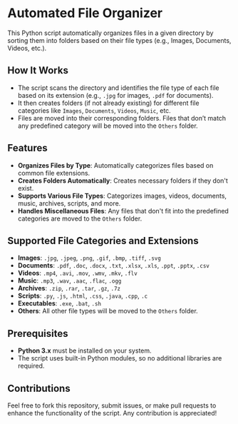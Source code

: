 # Automated File Organizer

This Python script automatically organizes files in a given directory by sorting them into folders based on their file types (e.g., Images, Documents, Videos, etc.).

## How It Works

- The script scans the directory and identifies the file type of each file based on its extension (e.g., `.jpg` for images, `.pdf` for documents).
- It then creates folders (if not already existing) for different file categories like `Images`, `Documents`, `Videos`, `Music`, etc.
- Files are moved into their corresponding folders. Files that don’t match any predefined category will be moved into the `Others` folder.

## Features

- **Organizes Files by Type**: Automatically categorizes files based on common file extensions.
- **Creates Folders Automatically**: Creates necessary folders if they don't exist.
- **Supports Various File Types**: Categorizes images, videos, documents, music, archives, scripts, and more.
- **Handles Miscellaneous Files**: Any files that don't fit into the predefined categories are moved to the `Others` folder.

## Supported File Categories and Extensions

- **Images**: `.jpg`, `.jpeg`, `.png`, `.gif`, `.bmp`, `.tiff`, `.svg`
- **Documents**: `.pdf`, `.doc`, `.docx`, `.txt`, `.xlsx`, `.xls`, `.ppt`, `.pptx`, `.csv`
- **Videos**: `.mp4`, `.avi`, `.mov`, `.wmv`, `.mkv`, `.flv`
- **Music**: `.mp3`, `.wav`, `.aac`, `.flac`, `.ogg`
- **Archives**: `.zip`, `.rar`, `.tar`, `.gz`, `.7z`
- **Scripts**: `.py`, `.js`, `.html`, `.css`, `.java`, `.cpp`, `.c`
- **Executables**: `.exe`, `.bat`, `.sh`
- **Others**: All other file types will be moved to the `Others` folder.

## Prerequisites

- **Python 3.x** must be installed on your system.
- The script uses built-in Python modules, so no additional libraries are required.


## Contributions

Feel free to fork this repository, submit issues, or make pull requests to enhance the functionality of the script. Any contribution is appreciated!

